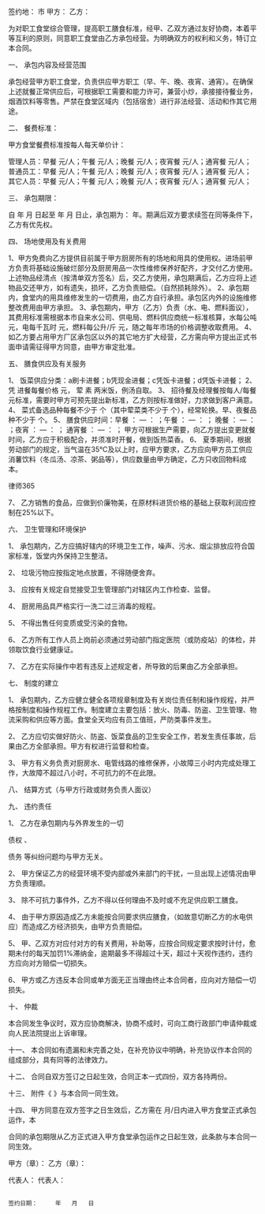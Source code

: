 
 签约地：   市
 甲方：
 乙方：
 
 为对职工食堂综合管理，提高职工膳食标准，经甲、乙双方通过友好协商，本着平等互利的原则，同意职工食堂由乙方承包经营。为明确双方的权利和义务，特订立本合同。
 
 一、 承包内容及经营范围
 
 承包经营甲方职工食堂，负责供应甲方职工（早、午、晚、夜宵、通宵）。在确保上述就餐正常供应后，可根据职工需要和能力许可，兼营小炒，承接接待餐业务，烟酒饮料等零售。严禁在食堂区域内（包括宿舍）进行非法经营、活动和作其它用途。
 
 
 二、 餐费标准：
 
 
 甲方食堂餐费标准按每人每天单价计：
 
 
 管理人员：早餐   元/人；午餐   元/人；晚餐   元/人；夜宵餐   元/人；通宵餐   元/人；
 普通员工：早餐   元/人；午餐   元/人；晚餐   元/人；夜宵餐   元/人；通宵餐   元/人；
 其它人员：早餐   元/人；午餐   元/人；晚餐   元/人；夜宵餐   元/人；通宵餐   元/人；
 
 
 三、 承包期限：
 
 
 自    年  月  日起至     年  月  日止，承包期为：    年。期满后双方要求续签在同等条件下，乙方有优先权。
 
 
 四、 场地使用及有关费用
 
 
 1、甲方免费向乙方提供目前属于甲方厨房所有的场地和用具的使用权。进场前甲方负责将基础设施破烂部分及厨房用品一次性维修保养好配齐，才交付乙方使用。上述物品经清点（按清单双方签名）后，交乙方使用，承包期满后，乙方应将上述物品交还甲方，如有遗失，损坏，乙方负责赔偿。（自然损耗除外）。
 2、承包期内，食堂内的用具维修发生的一切费用，由乙方自行承担。承包区内外的设施维修整改费用由甲方承担。
 3、承包期内，甲方（乙方）负责（水、电、燃料面议），其费用标准需根据本市自来水公司、供电局、燃料供应商统一标准核算，水每公吨   元，电每千瓦时   元，燃料每公升/斤   元，随之每年市场的价格调整收取费用。
 4、如乙方要占用甲方厂区承包区以外的其它地方扩大经营，乙方需向甲方提出正式书面申请需征得甲方同意，由甲方审定批准。
 
 
 五、 膳食供应及有关服务
 
 
 1、 饭菜供应分类：a刷卡进餐；b凭现金进餐；c凭饭卡进餐；d凭饭卡进餐；
 2、 凭    进餐每餐价格   元，   荤   素   两米饭，例汤自取。
 3、 招待餐及经理餐按每人/每餐  元标准，需要时甲方可预先提出新标准，乙方则按标准做好，力求做到客户满意。
 4、 菜式备选品种每餐不少于   个（其中荤菜类不少于   个），经常轮换。早、夜餐品种不少于   个。
 5、 膳食供应时间：早餐   ：   —   ：   ；午餐   ：   —   ：   ；
 晚餐   ：   —   ：   ；夜宵   ：   —   ：   ；
 通宵餐   ：   —   ：   ；
          甲方可根据生产需要，向乙方提出变更就餐时间，乙方应于积极配合，并须准时开餐，做到饭热菜香。
 6、 夏季期间，根据劳动部门的规定，当气温在35℃及以上时，应甲方要求，乙方应向甲方员工供应消薯饮料（冬瓜汤、凉茶、粥品等），供应数量由甲方确定，乙方只收回物料成本。




 
律师365






 7、 乙方销售的食品，应做到价廉物美，在原材料进货价格的基础上获取利润应控制在25%以下。

 

 

 六、 卫生管理和环境保护

 

 

 1、 承包期内，乙方应搞好辖内的环境卫生工作，噪声、污水、烟尘排放应符合国家标准，饭堂内外保持卫生整洁。

 2、 垃圾污物应按指定地点放置，不得随便舍弃。

 3、 应按有关规定自觉接受卫生管理部门对辖区内工作检查、监督。

 4、 厨房用品具严格实行一洗二过三消毒的规程。

 5、 不得出售任何变质或受污染的食物。

 6、 乙方所有工作人员上岗前必须通过劳动部门指定医院（或防疫站）的体检，并领取饮食行业健康证。

 7、 乙方在实际操作中若有违反上述规定者，所导致的后果由乙方全部承担。

 

 

 七、 制度的建立

 

 

 1、 承包期内，乙方应健立健全各项规章制度及有关岗位责任制和操作规程，并严格按制度和操作规程工作。制度建立主要包括：放火、防毒、防盗、卫生管理、物流采购和供应等方面。食堂全天均应有员工值班，严防类事件发生。

 2、 乙方应切实做好防火、防盗、饭菜食品的卫生安全工作，若发生责任事故，后果由乙方全部承担。甲方有权进行监督和检查。

 3、 甲方有义务负责对厨房水、电管线路的维修保养，小故障三小时内完成处理工作，大故障不超过八小时，不可抗力的不在此限。

 

 

 八、 结算方式（与甲方行政或财务负责人面议）

 

 

 九、 违约责任

 

 

 1、 乙方在承包期内与外界发生的一切

债权
、

债务
等纠纷问题均与甲方无关。

 2、 甲方保证乙方的经营环境不受内部或外来部门的干扰，一旦出现上述情况由甲方负责理顺。

 3、 除不可抗力事件外，乙方不得以任何理由不及时或不充足供应职工膳食。

 4、 由于甲方原因造成乙方未能按合同要求供应膳食，（如故意切断乙方的水电供应）而造成乙方经济损失，由甲方负责赔偿。

 5、 甲、乙双方对应付对方的有关费用，补助等，应按合同规定要求按时计付，愈期未付的每天加罚1%滞纳金，逾期最多不得超过十天，超过十天视作违约，违约方应向对方赔偿一切损失。

 6、 甲方或乙方违反本合同或单方面无正当理由终止本合同者，应向对方赔偿一切损失。

 

 

 十、 仲裁

 

 

 本合同发生争议时，双方应协商解决，协商不成时，可向工商行政部门申请仲裁或向人民法院提出上诉审理。

 

 

 十一、     本合同如有遗漏和未完善之处，在补充协议中明确，补充协议作本合同的组成部分，具有同等的法律效力。

 

 

 十二、     合同自双方签订之日起生效，合同正本一式四份，双方各持两份。

 

 

 十三、     附件《                     》与本合同一同生效。

 

 

 十四、     甲方同意在双方签字之日生效后，乙方需在    月/日内进入甲方食堂正式承包运作，本

 

 

 合同的承包期限从乙方正式进入甲方食堂承包运作之日起生效，此条款与本合同一同生效。

 

 

 甲方（章）：                                 乙方（章）：

 代表人：                                     代表人：

 

                                                                                              签约日期：     年   月   日

 


 

 
 
 
 
 
  


  
 

  


  


  
 
 
 
 

